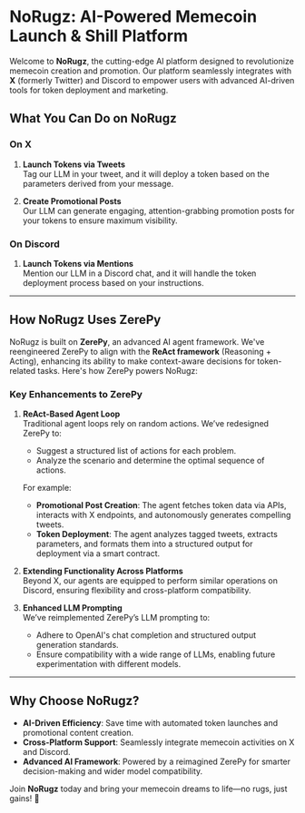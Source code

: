 # NoRugz: AI-Powered Memecoin Launch & Shill Platform

Welcome to **NoRugz**, the cutting-edge AI platform designed to revolutionize memecoin creation and promotion. Our platform seamlessly integrates with **X** (formerly Twitter) and Discord to empower users with advanced AI-driven tools for token deployment and marketing.

## What You Can Do on NoRugz

### On X
1. **Launch Tokens via Tweets**  
   Tag our LLM in your tweet, and it will deploy a token based on the parameters derived from your message.

2. **Create Promotional Posts**  
   Our LLM can generate engaging, attention-grabbing promotion posts for your tokens to ensure maximum visibility.

### On Discord
1. **Launch Tokens via Mentions**  
   Mention our LLM in a Discord chat, and it will handle the token deployment process based on your instructions.

---

## How NoRugz Uses ZerePy

NoRugz is built on **ZerePy**, an advanced AI agent framework. We've reengineered ZerePy to align with the **ReAct framework** (Reasoning + Acting), enhancing its ability to make context-aware decisions for token-related tasks. Here's how ZerePy powers NoRugz:

### Key Enhancements to ZerePy
1. **ReAct-Based Agent Loop**  
   Traditional agent loops rely on random actions. We’ve redesigned ZerePy to:
   - Suggest a structured list of actions for each problem.
   - Analyze the scenario and determine the optimal sequence of actions.  

   For example:
   - **Promotional Post Creation**: The agent fetches token data via APIs, interacts with X endpoints, and autonomously generates compelling tweets.  
   - **Token Deployment**: The agent analyzes tagged tweets, extracts parameters, and formats them into a structured output for deployment via a smart contract.

2. **Extending Functionality Across Platforms**  
   Beyond X, our agents are equipped to perform similar operations on Discord, ensuring flexibility and cross-platform compatibility.

3. **Enhanced LLM Prompting**  
   We’ve reimplemented ZerePy’s LLM prompting to:
   - Adhere to OpenAI's chat completion and structured output generation standards.
   - Ensure compatibility with a wide range of LLMs, enabling future experimentation with different models.

---

## Why Choose NoRugz?

- **AI-Driven Efficiency**: Save time with automated token launches and promotional content creation.  
- **Cross-Platform Support**: Seamlessly integrate memecoin activities on X and Discord.  
- **Advanced AI Framework**: Powered by a reimagined ZerePy for smarter decision-making and wider model compatibility.

Join **NoRugz** today and bring your memecoin dreams to life—no rugs, just gains! 🚀
